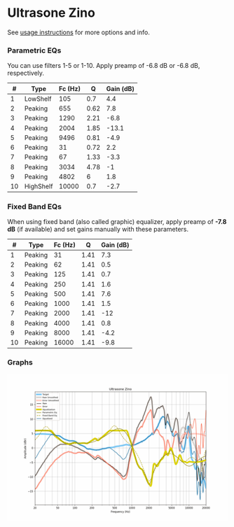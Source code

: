 # Ultrasone Zino
See [usage instructions](https://github.com/jaakkopasanen/AutoEq#usage) for more options and info.

### Parametric EQs
You can use filters 1-5 or 1-10. Apply preamp of -6.8 dB or -6.8 dB, respectively.

|   # | Type      |   Fc (Hz) |    Q |   Gain (dB) |
|-----|-----------|-----------|------|-------------|
|   1 | LowShelf  |       105 | 0.7  |         4.4 |
|   2 | Peaking   |       655 | 0.62 |         7.8 |
|   3 | Peaking   |      1290 | 2.21 |        -6.8 |
|   4 | Peaking   |      2004 | 1.85 |       -13.1 |
|   5 | Peaking   |      9496 | 0.81 |        -4.9 |
|   6 | Peaking   |        31 | 0.72 |         2.2 |
|   7 | Peaking   |        67 | 1.33 |        -3.3 |
|   8 | Peaking   |      3034 | 4.78 |        -1   |
|   9 | Peaking   |      4802 | 6    |         1.8 |
|  10 | HighShelf |     10000 | 0.7  |        -2.7 |

### Fixed Band EQs
When using fixed band (also called graphic) equalizer, apply preamp of **-7.8 dB** (if available) and set gains manually with these parameters.

|   # | Type    |   Fc (Hz) |    Q |   Gain (dB) |
|-----|---------|-----------|------|-------------|
|   1 | Peaking |        31 | 1.41 |         7.3 |
|   2 | Peaking |        62 | 1.41 |         0.5 |
|   3 | Peaking |       125 | 1.41 |         0.7 |
|   4 | Peaking |       250 | 1.41 |         1.6 |
|   5 | Peaking |       500 | 1.41 |         7.6 |
|   6 | Peaking |      1000 | 1.41 |         1.5 |
|   7 | Peaking |      2000 | 1.41 |       -12   |
|   8 | Peaking |      4000 | 1.41 |         0.8 |
|   9 | Peaking |      8000 | 1.41 |        -4.2 |
|  10 | Peaking |     16000 | 1.41 |        -9.8 |

### Graphs
![](./Ultrasone%20Zino.png)
